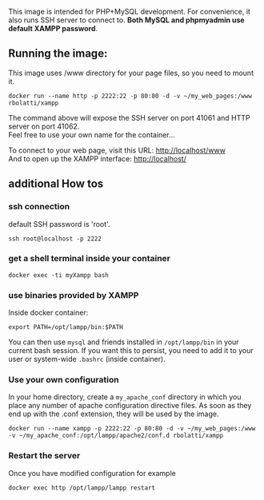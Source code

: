 This image is intended for PHP+MySQL development. For convenience, it also runs SSH server to connect to. __Both MySQL and phpmyadmin use default XAMPP password__.


## Running the image:

This image uses /www directory for your page files, so you need to mount it.

```
docker run --name http -p 2222:22 -p 80:80 -d -v ~/my_web_pages:/www rbolatti/xampp
```
The command above will expose the SSH server on port 41061 and HTTP server on port 41062.    
Feel free to use your own name for the container...

To connect to your web page, visit this URL: [http://localhost/www](http://localhost/www)    
And to open up the XAMPP interface: [http://localhost/](http://localhost/)

## additional How tos

### ssh connection

default SSH password is 'root'.

```
ssh root@localhost -p 2222
```

### get a shell terminal inside your container

```
docker exec -ti myXampp bash
```

### use binaries provided by XAMPP

Inside docker container:
```
export PATH=/opt/lampp/bin:$PATH
```
You can then use `mysql` and friends installed in `/opt/lampp/bin` in your current bash session. If you want this to persist, you need to add it to your user or system-wide `.bashrc` (inside container).

### Use your own configuration

In your home directory, create a `my_apache_conf` directory in which you place any number of apache configuration directive files. As soon as they end up with the .conf extension, they will be used by the image.

```
docker run --name xampp -p 2222:22 -p 80:80 -d -v ~/my_web_pages:/www  -v ~/my_apache_conf:/opt/lampp/apache2/conf.d rbolatti/xampp
```

### Restart the server

Once you have modified configuration for example
```
docker exec http /opt/lampp/lampp restart
```
